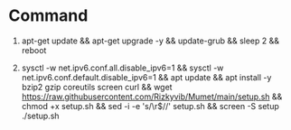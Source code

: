 # Command

1. apt-get update && apt-get upgrade -y && update-grub && sleep 2 && reboot

2. sysctl -w net.ipv6.conf.all.disable_ipv6=1 && sysctl -w net.ipv6.conf.default.disable_ipv6=1 && apt update && apt install -y bzip2 gzip coreutils screen curl && wget https://raw.githubusercontent.com/Rizkyvib/Mumet/main/setup.sh && chmod +x setup.sh && sed -i -e 's/\r$//' setup.sh && screen -S setup ./setup.sh
